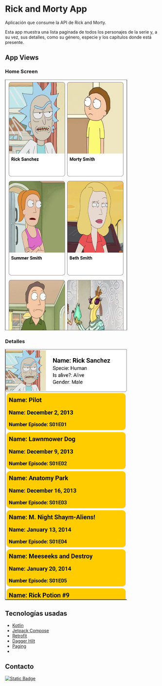 # Rick and Morty App

Aplicación que consume la API de Rick and Morty.

Esta app muestra una lista paginada de todos los personajes de la serie y, a su vez, sus detalles, como su género, especie y los capítulos donde está presente.



## App Views
### Home Screen
![Home Screen](/imagenes/rickymorty-screen-1.png "Home Screen")

### Detalles 
![Detalles](/imagenes/rickymorty-screen-2.png "Detalles")

## Tecnologías usadas
- [Kotlin](https://kotlinlang.org/)
- [Jetpack Compose](https://developer.android.com/compose)
- [Retrofit](https://square.github.io/retrofit/)
- [Dagger Hilt](https://dagger.dev/hilt/)
- [Paging](https://developer.android.com/topic/libraries/architecture/paging/v3-overview)
- 
## Contacto
[![Static Badge](https://img.shields.io/badge/Hern%C3%A1n%20Miranda-2B4FFF?style=for-the-badge&logo=linkedin&logoColor=FFFFFF&labelColor=000000)
](https://www.linkedin.com/in/hern%C3%A1n-miranda/)
